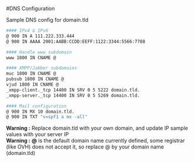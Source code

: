 #DNS Configuration

Sample DNS config for domain.tld

```bash
#### IPv4 & IPv6
@ 900 IN A 111.222.333.444
@ 900 IN AAAA 2001:AABB:CCDD:EEFF:1122:3344:5566:7788

#### Handle www subdomain
www 1800 IN CNAME @

#### XMPP/Jabber subdomains
muc 1800 IN CNAME @
pubsub 1800 IN CNAME @
vjud 1800 IN CNAME @
_xmpp-client._tcp 14400 IN SRV 0 5 5222 domain.tld.
_xmpp-server._tcp 14400 IN SRV 0 5 5269 domain.tld.

#### Mail configuration
@ 900 IN MX 10 domain.tld.
@ 900 IN TXT "v=spf1 a mx -all"
```

<div class="alert alert-warning"><b>Warning :</b> Replace domain.tld with your own domain, and update IP sample values with your server IP</div>

<div class="alert alert-warning"><b>Warning :</b> <b>@</b> is the default domain name currently defined, some registrar (like OVH) does not accept it, so replace @ by your domain name (domain.tld)</div>
